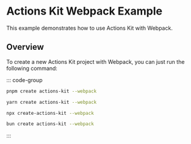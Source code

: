 # Actions Kit Webpack Example

This example demonstrates how to use Actions Kit with Webpack.

## Overview

To create a new Actions Kit project with Webpack, you can just run the following command:

::: code-group

```bash [pnpm]
pnpm create actions-kit --webpack
```

```bash [yarn]
yarn create actions-kit --webpack
```

```bash [npm]
npx create-actions-kit --webpack
```

```bash [bun]
bun create actions-kit --webpack
```

:::

